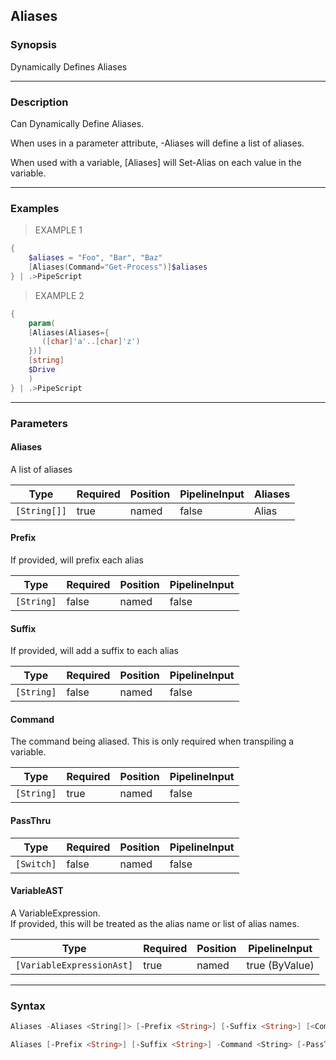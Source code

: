 Aliases
-------




### Synopsis
Dynamically Defines Aliases



---


### Description

Can Dynamically Define Aliases.

When uses in a parameter attribute, -Aliases will define a list of aliases.

When used with a variable, [Aliases] will Set-Alias on each value in the variable.



---


### Examples
> EXAMPLE 1

```PowerShell
{
    $aliases = "Foo", "Bar", "Baz"
    [Aliases(Command="Get-Process")]$aliases
} | .>PipeScript
```
> EXAMPLE 2

```PowerShell
{
    param(
    [Aliases(Aliases={
       ([char]'a'..[char]'z')
    })]
    [string]
    $Drive
    )
} | .>PipeScript
```


---


### Parameters
#### **Aliases**

A list of aliases






|Type        |Required|Position|PipelineInput|Aliases|
|------------|--------|--------|-------------|-------|
|`[String[]]`|true    |named   |false        |Alias  |



#### **Prefix**

If provided, will prefix each alias






|Type      |Required|Position|PipelineInput|
|----------|--------|--------|-------------|
|`[String]`|false   |named   |false        |



#### **Suffix**

If provided, will add a suffix to each alias






|Type      |Required|Position|PipelineInput|
|----------|--------|--------|-------------|
|`[String]`|false   |named   |false        |



#### **Command**

The command being aliased.  This is only required when transpiling a variable.






|Type      |Required|Position|PipelineInput|
|----------|--------|--------|-------------|
|`[String]`|true    |named   |false        |



#### **PassThru**




|Type      |Required|Position|PipelineInput|
|----------|--------|--------|-------------|
|`[Switch]`|false   |named   |false        |



#### **VariableAST**

A VariableExpression.  
If provided, this will be treated as the alias name or list of alias names.






|Type                     |Required|Position|PipelineInput |
|-------------------------|--------|--------|--------------|
|`[VariableExpressionAst]`|true    |named   |true (ByValue)|





---


### Syntax
```PowerShell
Aliases -Aliases <String[]> [-Prefix <String>] [-Suffix <String>] [<CommonParameters>]
```
```PowerShell
Aliases [-Prefix <String>] [-Suffix <String>] -Command <String> [-PassThru] -VariableAST <VariableExpressionAst> [<CommonParameters>]
```
